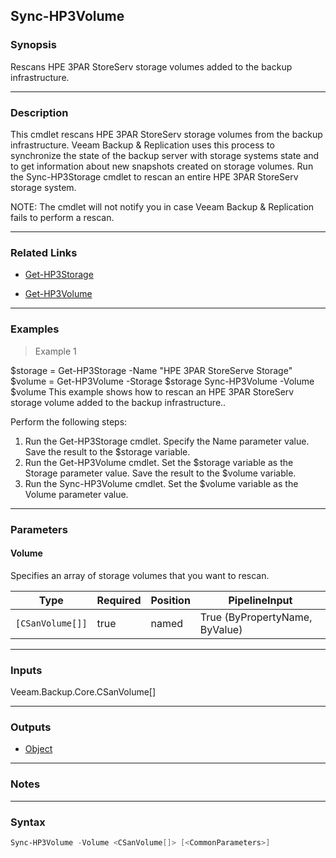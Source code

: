 Sync-HP3Volume
--------------

### Synopsis
Rescans HPE 3PAR StoreServ storage volumes added to the backup infrastructure.

---

### Description

This cmdlet rescans HPE 3PAR StoreServ storage volumes from the backup infrastructure.
Veeam Backup & Replication uses this process to synchronize the state of the backup server with storage systems state and to get information about new snapshots created on storage volumes.  Run the Sync-HP3Storage cmdlet to rescan an entire HPE 3PAR StoreServ storage system.

NOTE: The cmdlet will not notify you in case Veeam Backup & Replication fails to perform a rescan.

---

### Related Links
* [Get-HP3Storage](Get-HP3Storage)

* [Get-HP3Volume](Get-HP3Volume)

---

### Examples
> Example 1

$storage = Get-HP3Storage -Name "HPE 3PAR StoreServe Storage"
$volume = Get-HP3Volume -Storage $storage
Sync-HP3Volume -Volume $volume
This example shows how to rescan an HPE 3PAR StoreServ storage volume added to the backup infrastructure..

Perform the following steps:
1. Run the Get-HP3Storage cmdlet. Specify the Name parameter value. Save the result to the $storage variable.
2. Run the Get-HP3Volume cmdlet. Set the $storage variable as the Storage parameter value. Save the result to the $volume variable.
3. Run the Sync-HP3Volume cmdlet. Set the $volume variable as the Volume parameter value.

---

### Parameters
#### **Volume**
Specifies an array of storage volumes that you want to rescan.

|Type            |Required|Position|PipelineInput                 |
|----------------|--------|--------|------------------------------|
|`[CSanVolume[]]`|true    |named   |True (ByPropertyName, ByValue)|

---

### Inputs
Veeam.Backup.Core.CSanVolume[]

---

### Outputs
* [Object](https://learn.microsoft.com/en-us/dotnet/api/System.Object)

---

### Notes

---

### Syntax
```PowerShell
Sync-HP3Volume -Volume <CSanVolume[]> [<CommonParameters>]
```
